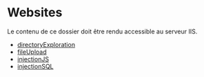 # Websites

Le contenu de ce dossier doit être rendu accessible au serveur IIS.

- [directoryExploration](./directoryExploration)
- [fileUpload](./fileUpload)
- [injectionJS](./injectionJS)
- [injectionSQL](./injectionSQL)
